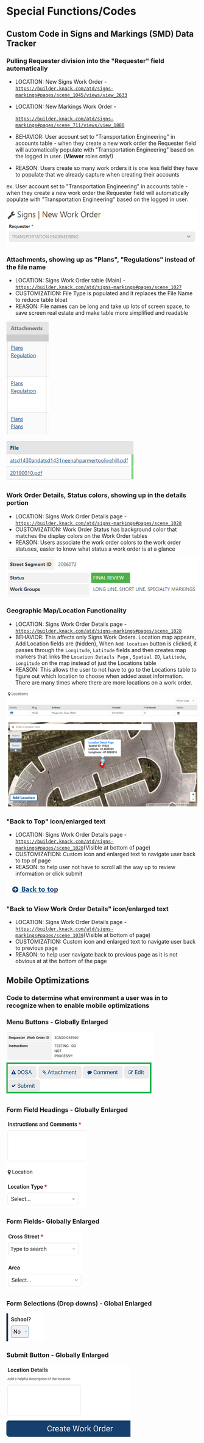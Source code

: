 # Special Functions/Codes

## Custom Code in Signs and Markings (SMD) Data Tracker

### Pulling Requester division into the "Requester" field automatically&#x20;

* LOCATION: New Signs Work Order - [`https://builder.knack.com/atd/signs-markings#pages/scene_1045/views/view_2633`](https://builder.knack.com/atd/signs-markings#pages/scene\_1045/views/view\_2633)
*   LOCATION: New Markings Work Order -&#x20;

    [`https://builder.knack.com/atd/signs-markings#pages/scene_711/views/view_1880`](https://builder.knack.com/atd/signs-markings#pages/scene\_711/views/view\_1880)
* BEHAVIOR:  User account set to "Transportation Engineering" in accounts table - when they create a new work order the Requester field will automatically populate with "Transportation Engineering" based on the logged in user. (**Viewer** roles only!)
* REASON: Users create so many work orders it is one less field they have to populate that we already capture when creating their accounts

ex. User account set to "Transportation Engineering" in accounts table - when they create a new work order the Requester field will automatically populate with "Transportation Engineering" based on the logged in user.

![This division is being populated here under the "Requester" field, user doesn't have to populate it ](<../../../.gitbook/assets/image (46).png>)

### **Attachments, showing up as "Plans", "Regulations" instead of the file name**

* LOCATION: Signs Work Order table (Main) - [`https://builder.knack.com/atd/signs-markings#pages/scene_1027`](https://builder.knack.com/atd/signs-markings#pages/scene\_1027)
* CUSTOMIZATION: File Type is populated and it replaces the File Name to reduce table bloat
* REASON: File names can be long and take up lots of screen space, to save screen real estate and make table more simplified and readable

![Simple Name for Attachments, using Attachment Type to show on main table](<../../../.gitbook/assets/image (52).png>)

![Real name of attachments, some a very long and take up too much space](<../../../.gitbook/assets/image (50).png>)

### Work Order Details, Status colors, showing up in the details portion

* LOCATION: Signs Work Order Details page - [`https://builder.knack.com/atd/signs-markings#pages/scene_1028`](https://builder.knack.com/atd/signs-markings#pages/scene\_1028)
* CUSTOMIZATION: Work Order Status has background color that matches the display colors on the Work Order tables
* REASON: Users associate the work order colors to the work order statuses, easier to know what status a work order is at a glance

![](<../../../.gitbook/assets/image (51).png>)

### Geographic Map/Location Functionality

* LOCATION: Signs Work Order Details page - [`https://builder.knack.com/atd/signs-markings#pages/scene_1028`](https://builder.knack.com/atd/signs-markings#pages/scene\_1028)
* BEHAVIOR: This affects only Signs Work Orders. Location map appears, Add Location fields are (hidden), When `Add location` button is clicked, it passes through the `Longitude`, `Latitude` fields and then creates map markers that links the `Location Details Page` , `Spatial ID`, `Latitude`, `Longitude` on the map instead of just the Locations table
* REASON: This allows the user to not have to go to the Locations table to figure out which location to choose when added asset information. There are many times where there are more locations on a work order.

![](<../../../.gitbook/assets/image (41).png>)

### "Back to Top" icon/enlarged text&#x20;

* LOCATION: Signs Work Order Details page - [`https://builder.knack.com/atd/signs-markings#pages/scene_1028`](https://builder.knack.com/atd/signs-markings#pages/scene\_1028)(Visible at bottom of page)
* CUSTOMIZATION: Custom icon and enlarged text to navigate user back to top of page
* REASON: to help user not have to scroll all the way up to review information or click submit

![](<../../../.gitbook/assets/image (34).png>)

### "Back to View Work Order Details" icon/enlarged text&#x20;

* &#x20;LOCATION: Signs Work Order Details page - [`https://builder.knack.com/atd/signs-markings#pages/scene_1039`](https://builder.knack.com/atd/signs-markings#pages/scene\_1039)(Visible at bottom of page)
* CUSTOMIZATION: Custom icon and enlarged text to navigate user back to previous page
* REASON: to help user navigate back to previous page as it is not obvious at at the bottom of the page

## Mobile Optimizations

### Code to determine what environment a user was in to recognize when to enable mobile optimizations

### Menu Buttons - Globally Enlarged

![](<../../../.gitbook/assets/image (37).png>)

### Form Field Headings - Globally Enlarged

![](<../../../.gitbook/assets/image (35).png>)

### Form Fields- Globally Enlarged

![](<../../../.gitbook/assets/image (39).png>)

### Form Selections (Drop downs) - Global Enlarged

![](<../../../.gitbook/assets/image (42).png>)

### Submit Button - Globally Enlarged

![](<../../../.gitbook/assets/image (40).png>)
